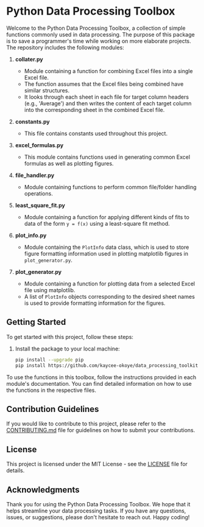 # Python Data Processing Toolbox

Welcome to the Python Data Processing Toolbox, a collection of simple functions commonly used in data processing. The purpose of this package is to save a programmer's time while working on more elaborate projects. The repository includes the following modules:

1. **collater.py**
   - Module containing a function for combining Excel files into a single Excel file.
   - The function assumes that the Excel files being combined have similar structures.
   - It looks through each sheet in each file for target column headers (e.g., 'Average') and then writes the content of each target column into the corresponding sheet in the combined Excel file.

2. **constants.py**
   - This file contains constants used throughout this project.

3. **excel_formulas.py**
   - This module contains functions used in generating common Excel formulas as well as plotting figures.

4. **file_handler.py**
   - Module containing functions to perform common file/folder handling operations.

5. **least_square_fit.py**
   - Module containing a function for applying different kinds of fits to data of the form `y = f(x)` using a least-square fit method.

6. **plot_info.py**
   - Module containing the `PlotInfo` data class, which is used to store figure formatting information used in plotting matplotlib figures in `plot_generator.py`.

7. **plot_generator.py**
   - Module containing a function for plotting data from a selected Excel file using matplotlib.
   - A list of `PlotInfo` objects corresponding to the desired sheet names is used to provide formatting information for the figures.

## Getting Started

To get started with this project, follow these steps:

1. Install the package to your local machine:

   ```bash
   pip install --upgrade pip
   pip install https://github.com/kaycee-okoye/data_processing_toolkit.git
   ```

To use the functions in this toolbox, follow the instructions provided in each module's documentation. You can find detailed information on how to use the functions in the respective files.

## Contribution Guidelines

If you would like to contribute to this project, please refer to the [CONTRIBUTING.md](CONTRIBUTING.md) file for guidelines on how to submit your contributions.

## License

This project is licensed under the MIT License - see the [LICENSE](LICENSE.md) file for details.

## Acknowledgments

Thank you for using the Python Data Processing Toolbox. We hope that it helps streamline your data processing tasks. If you have any questions, issues, or suggestions, please don't hesitate to reach out. Happy coding!
